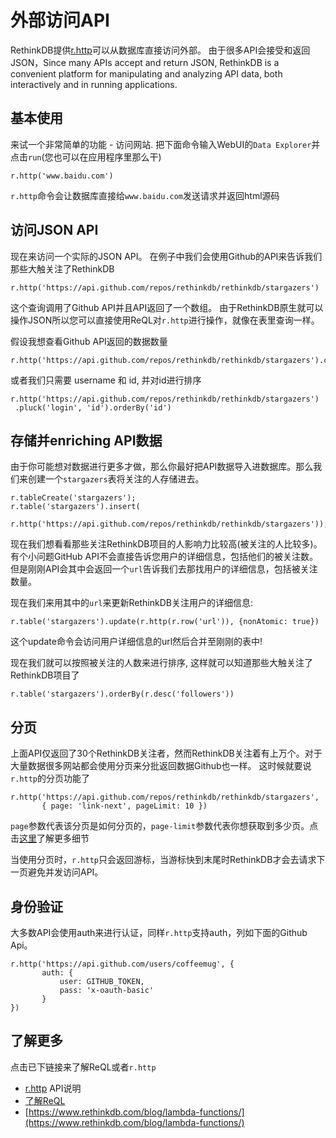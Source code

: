 # 外部访问API

RethinkDB提供[r.http](https://www.rethinkdb.com/api/javascript/http/)可以从数据库直接访问外部。
由于很多API会接受和返回JSON，Since many APIs accept and return JSON, RethinkDB is a convenient platform for manipulating and analyzing API data, both interactively and in running applications.

## 基本使用
来试一个非常简单的功能 - 访问网站. 把下面命令输入WebUI的`Data Explorer`并点击`run`(您也可以在应用程序里那么干)
```
r.http('www.baidu.com')
```
`r.http`命令会让数据库直接给`www.baidu.com`发送请求并返回html源码

## 访问JSON API
现在来访问一个实际的JSON API。 在例子中我们会使用Github的API来告诉我们那些大触关注了RethinkDB
```
r.http('https://api.github.com/repos/rethinkdb/rethinkdb/stargazers')
```
这个查询调用了Github API并且API返回了一个<JSON></JSON>数组。 
由于RethinkDB原生就可以操作JSON所以您可以直接使用ReQL对`r.http`进行操作，就像在表里查询一样。

假设我想查看Github API返回的数据数量
```
r.http('https://api.github.com/repos/rethinkdb/rethinkdb/stargazers').count()
```
或者我们只需要 username 和 id, 并对id进行排序
```
r.http('https://api.github.com/repos/rethinkdb/rethinkdb/stargazers')
 .pluck('login', 'id').orderBy('id')
```

## 存储并enriching API数据
由于你可能想对数据进行更多才做，那么你最好把API数据导入进数据库。那么我们来创建一个`stargazers`表将关注的人存储进去。
```
r.tableCreate('stargazers');
r.table('stargazers').insert(
  r.http('https://api.github.com/repos/rethinkdb/rethinkdb/stargazers'));
```
现在我们想看看那些关注RethinkDB项目的人影响力比较高(被关注的人比较多)。
有个小问题GitHub API不会直接告诉您用户的详细信息，包括他们的被关注数。但是刚刚API会其中会返回一个`url`告诉我们去那找用户的详细信息，包括被关注数量。

现在我们来用其中的`url`来更新RethinkDB关注用户的详细信息:
```
r.table('stargazers').update(r.http(r.row('url')), {nonAtomic: true})
```
这个update命令会访问用户详细信息的url然后合并至刚刚的表中!

现在我们就可以按照被关注的人数来进行排序, 这样就可以知道那些大触关注了RethinkDB项目了
```
r.table('stargazers').orderBy(r.desc('followers'))
```

## 分页

上面API仅返回了30个RethinkDB关注者，然而RethinkDB关注着有上万个。对于大量数据很多网站都会使用分页来分批返回数据Github也一样。
这时候就要说`r.http`的分页功能了
```
r.http('https://api.github.com/repos/rethinkdb/rethinkdb/stargazers',
       { page: 'link-next', pageLimit: 10 })
```
`page`参数代表该分页是如何分页的，`page-limit`参数代表你想获取到多少页。点击[这里](https://www.rethinkdb.com/api/javascript/http/)了解更多细节

当使用分页时，`r.http`只会返回游标，当游标快到末尾时RethinkDB才会去请求下一页避免并发访问API。

## 身份验证

大多数API会使用auth来进行认证，同样`r.http`支持auth，列如下面的Github Api。
```
r.http('https://api.github.com/users/coffeemug', {
       auth: {
           user: GITHUB_TOKEN,
           pass: 'x-oauth-basic'
       }
})
```
## 了解更多

点击已下链接来了解ReQL或者`r.http`

* [r.http](https://www.rethinkdb.com/api/javascript/http) API说明
* [了解ReQL](/docs/2-1)
* [https://www.rethinkdb.com/blog/lambda-functions/](https://www.rethinkdb.com/blog/lambda-functions/)


